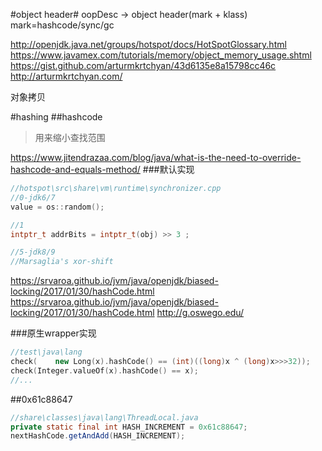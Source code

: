 #object header#
oopDesc -> object header(mark + klass)
mark=hashcode/sync/gc

http://openjdk.java.net/groups/hotspot/docs/HotSpotGlossary.html
https://www.javamex.com/tutorials/memory/object_memory_usage.shtml
https://gist.github.com/arturmkrtchyan/43d6135e8a15798cc46c
http://arturmkrtchyan.com/

对象拷贝

#hashing
##hashcode
> 用来缩小查找范围

https://www.jitendrazaa.com/blog/java/what-is-the-need-to-override-hashcode-and-equals-method/
###默认实现
```cpp
//hotspot\src\share\vm\runtime\synchronizer.cpp
//0-jdk6/7
value = os::random();

//1
intptr_t addrBits = intptr_t(obj) >> 3 ;

//5-jdk8/9
//Marsaglia's xor-shift
```

https://srvaroa.github.io/jvm/java/openjdk/biased-locking/2017/01/30/hashCode.html
https://srvaroa.github.io/jvm/java/openjdk/biased-locking/2017/01/30/hashCode.html
http://g.oswego.edu/

###原生wrapper实现
```cpp
//test\java\lang
check(    new Long(x).hashCode() == (int)((long)x ^ (long)x>>>32));
check(Integer.valueOf(x).hashCode() == x);
//...
```

##0x61c88647
```java
//share\classes\java\lang\ThreadLocal.java
private static final int HASH_INCREMENT = 0x61c88647;
nextHashCode.getAndAdd(HASH_INCREMENT);
```
